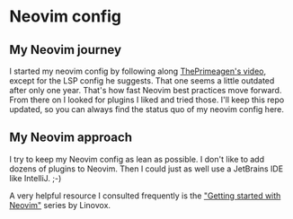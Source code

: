 # Neovim config

## My Neovim journey
I started my neovim config by following along [ThePrimeagen's video](https://youtu.be/w7i4amO_zaE?feature=shared), except for the LSP config he suggests. That one seems a little outdated after only one year. That's how fast Neovim best practices move forward. From there on I looked for plugins I liked and tried those. I'll keep this repo updated, so you can always find the status quo of my neovim config here.

## My Neovim approach

I try to keep my Neovim config as lean as possible. I don't like to add dozens of plugins to Neovim. Then I could just as well use a JetBrains IDE like IntelliJ. ;-)

A very helpful resource I consulted frequently is the ["Getting started with Neovim"](https://linovox.com/getting-started-with-neovim/) series by Linovox.
